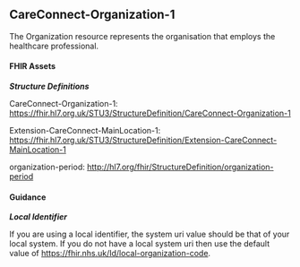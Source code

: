 ## CareConnect-Organization-1 ##

The Organization resource represents the organisation that employs the healthcare professional.

#### FHIR Assets ####

***Structure Definitions***
CareConnect-Organization-1: <a href="https://fhir.hl7.org.uk/STU3/StructureDefinition/CareConnect-Organization-1"> https://fhir.hl7.org.uk/STU3/StructureDefinition/CareConnect-Organization-1 </a>
Extension-CareConnect-MainLocation-1: <a href="https://fhir.hl7.org.uk/STU3/StructureDefinition/Extension-CareConnect-MainLocation-1"> https://fhir.hl7.org.uk/STU3/StructureDefinition/Extension-CareConnect-MainLocation-1 </a>
organization-period: <a href="http://hl7.org/fhir/StructureDefinition/organization-period"> http://hl7.org/fhir/StructureDefinition/organization-period </a>
#### Guidance ####

***Local Identifier***

If you are using a local identifier, the system uri value should be that of your local system.  If you do not have a local system uri then use the default value of https://fhir.nhs.uk/Id/local-organization-code.
